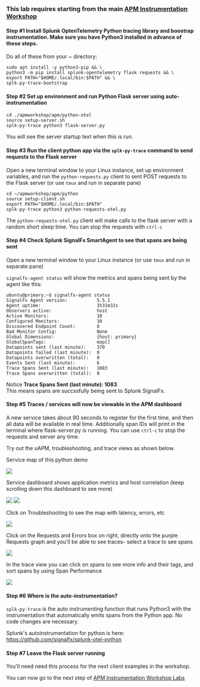 ### This lab requires starting from the main [APM Instrumentation Workshop](../3-workshop-labs.md)

#### Step #1 Install Splunk OptenTelemetry Python tracing library and boostrap instrumentation. Make sure you have Python3 installed in advance of these steps.

Do all of these from your ~ directory:

```sudo apt-get -y update && \
sudo apt install -y python3-pip && \
python3 -m pip install splunk-opentelemetry flask requests && \
export PATH="$HOME/.local/bin:$PATH" && \
splk-py-trace-bootstrap
```

#### Step #2 Set up environment and run Python Flask server using auto-instrumentation

```
cd ./apmworkshop/apm/python-otel
source setup-server.sh  
splk-py-trace python3 flask-server.py  
```

You will see the server startup text when this is run.

#### Step #3 Run the client python app via the `splk-py-trace` command to send requests to the Flask server

Open a new terminal window to your Linux instance, set up environment variables, and run the `python-requests.py` client to sent POST requests to the Flask server (or use `tmux` and run in separate pane)

```
cd ~/apmworkshop/apm/python
source setup-client.sh  
export PATH="$HOME/.local/bin:$PATH"  
splk-py-trace python3 python-requests-otel.py
```

The `python-requests-otel.py` client will make calls to the flask server with a random short sleep time.
You can stop the requests with `ctrl-c`

#### Step #4 Check Splunk SignalFx SmartAgent to see that spans are being sent

Open a new terminal window to your Linux instance (or use `tmux` and run in separate pane)

`signalfx-agent status` will show the metrics and spans being sent by the agent like this:

```
ubuntu@primary:~$ signalfx-agent status
SignalFx Agent version:           5.5.1
Agent uptime:                     1h31m32s
Observers active:                 host
Active Monitors:                  10
Configured Monitors:              10
Discovered Endpoint Count:        8
Bad Monitor Config:               None
Global Dimensions:                {host: primary}
GlobalSpanTags:                   map[]
Datapoints sent (last minute):    370
Datapoints failed (last minute):  0
Datapoints overwritten (total):   0
Events Sent (last minute):        6
Trace Spans Sent (last minute):   1083
Trace Spans overwritten (total):  0
```

Notice **Trace Spans Sent (last minute):   1083**  
This means spans are succssfully being sent to Splunk SignalFx.

#### Step #5 Traces / services will now be viewable in the APM dashboard

A new service takes about 90 seconds to register for the first time, and then all data will be available in real time.
Additionally span IDs will print in the terminal where flask-server.py is running.
You can use `ctrl-c` to stop the requests and server any time.

Try out the uAPM, troubleshooting, and trace views as shown below.

Service map of this python demo  

<img src="../../../assets/vlcsnap-00001.png" /> 

Service dashboard shows application metrics and host correlation (keep scrolling down this dashboard to see more)

<img src="../../../assets/vlcsnap-00002.png" />  
<img src="../../../assets/vlcsnap-00003.png" />  

Click on Troubleshooting to see the map with latency, errors, etc  

<img src="../../../assets/vlcsnap-00005.png" /> 

Click on the Requests and Errors box on right, directly onto the purple Requests graph and you'll be able to see traces- select a trace to see spans

<img src="../../../assets/vlcsnap-00004.png" /> 

In the trace view you can click on spans to see more info and their tags, and sort spans by using Span Performance

<img src="../../../assets/vlcsnap-00006.png" /> 

#### Step #6 Where is the auto-instrumentation?

`splk-py-trace` is the auto instrumenting function that runs Python3 with the instrumentation that automatically emits spans from the Python app. No code changes are necessary.

Splunk's autoinstrumentation for python is here: https://github.com/signalfx/splunk-otel-python

#### Step #7 Leave the Flask server running

You'll need need this process for the next client examples in the workshop.  

You can now go to the next step of [APM Instrumentation Workshop Labs](../workshop-steps/3-workshop-labs.md)
